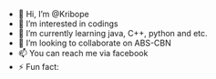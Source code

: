 - 👋 Hi, I’m @Kribope
- 👀 I’m interested in codings
- 🌱 I’m currently learning java, C++, python and etc.
- 💞️ I’m looking to collaborate on ABS-CBN
- 📫 You can reach me via facebook
- ⚡ Fun fact: 

<!---
Kribope/Kribope is a ✨ special ✨ repository because its `README.md` (this file) appears on your GitHub profile.
You can click the Preview link to take a look at your changes.
--->
